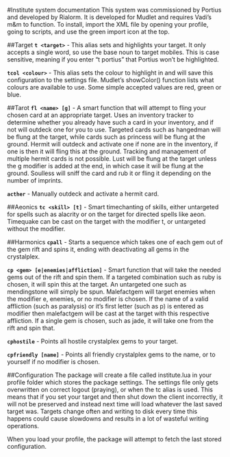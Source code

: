 #Institute system documentation
This system was commissioned by Portius and developed by Rialorm. It is developed for Mudlet and requires Vadi’s m&m to function. To install, import the XML file by opening your profile, going to scripts, and use the green import icon at the top. 

##Target
**`t <target>`** - This alias sets and highlights your target. It only accepts a single word, so use the base noun to target mobiles. This is case sensitive, meaning if you enter “t portius” that Portius won’t be highlighted.

**`tcol <colour>`** - This alias sets the colour to highlight in and will save this configuration to the settings file. Mudlet’s showColor() function lists what colours are available to use. Some simple accepted values are red, green or blue.

##Tarot
**`fl <name> [g]`** - A smart function that will attempt to fling your chosen card at an appropriate target. Uses an inventory tracker to determine whether you already have such a card in your inventory, and if not will outdeck one for you to use. Targeted cards such as hangedman will be flung at the target, while cards such as princess will be flung at the ground. Hermit will outdeck and activate one if none are in the inventory, if one is then it will fling this at the ground. Tracking and management of multiple hermit cards is not possible. Lust will be flung at the target unless the g modifier is added at the end, in which case it will be flung at the ground. Soulless will sniff the card and rub it or fling it depending on the number of imprints.

**`acther`** - Manually outdeck and activate a hermit card. 

##Aeonics
**`tc <skill> [t]`** - Smart timechanting of skills, either untargeted for spells such as alacrity or on the target for directed spells like aeon. Timequake can be cast on the target with the modifier t, or untargeted without the modifier. 

##Harmonics
**`cpall`** - Starts a sequence which takes one of each gem out of the gem rift and spins it, ending with deactivating all gems in the crystalplex.

**`cp <gem> [e|enemies|affliction]`** - Smart function that will take the needed gems out of the rift and spin them. If a targeted combination such as ruby is chosen, it will spin this at the target. An untargeted one such as mendingstone will simply be spun. Malefactgem will target enemies when the modifier e, enemies, or no modifier is chosen. If the name of a valid affliction (such as paralysis) or it’s first letter (such as p) is entered as modifier then malefactgem will be cast at the target with this respective affliction. If a single gem is chosen, such as jade, it will take one from the rift and spin that. 

**`cphostile`** - Points all hostile crystalplex gems to your target.

**`cpfriendly [name]`** - Points all friendly crystalplex gems to the name, or to yourself if no modifier is chosen.

##Configuration
The package will create a file called institute.lua in your profile folder which stores the package settings. The settings file only gets overwritten on correct logout (praying), or when the tc alias is used. This means that if you set your target and then shut down the client incorrectly, it will not be preserved and instead next time will load whatever the last saved target was. Targets change often and writing to disk every time this happens could cause slowdowns and results in a lot of wasteful writing operations. 

When you load your profile, the package will attempt to fetch the last stored configuration. 
